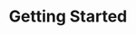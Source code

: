 ---
image: /images/NodeAndRel.png
title: Getting Started
position: 1.02
description: 
content_markdown: >-
  ###### Technopedia endpoints enable to you to use the Technopedia ID endpoint to get product information for a specific product by specifying the Technopedia ID, and to use the Technopedia query language (TQL) with the TQL endpoint to query data from the Technopedia database.<br> 

  You can only make GET API requests. 
  
  #### Use cURL to make API requests or install a third-part API client
  Examples of API GET requests and MATCH statements are provided throughout this guide. 
  Typically Mac and Linux users have cURL installed, and Windows users most likely have to install cURL. You can also use a third-party API client, such as Postman to send API requests.
   
  ###### The base URL for all API queries is: https://v6.technopedia.com/ <br>
  
 
  #### Get your API key
  Before you can get data from data from the Technopedia database, you must get an API key from Flexera Technopedia support.

  #### Method
  You can only make GET API requests to the Technopedia database.

  #### Parameters
  For the Technopedia-id endpoint, you provide the Technopedia ID.
  For the TQL endpoint, you provide MATCH statements with parameters that specify nodes, attributes, and relationships.


left_code_blocks:
  - code_block: |-
      {
        "error": true,
        "message": "error message here"
      }
    title: Response
    language: json
    right_code_blocks:
  - code_block: "{\r\n  \"error\": true,\r\n  \"message\": \"error message here\"\r\n}\r\n\r\n{\r\n    \"message\": \"Internal Server Error\",\r\n    \"request-id\": \"4f6bfd02-e367-4a61-90c7-832d0226dd8c\"\r\n}"
    title: Error Examples
    language: json
left_code_blocks:
  - code_block: |-
      $.ajax({
        "url": "http://api.myapp.com/books/3",
        "type": "DELETE",
        "data": {
          "token": "YOUR_APP_KEY"
        },
        "success": function(data) {
          alert(data);
        }
      });
    title: jQuery
    language: javascript
right_code_blocks:
  - code_block: |2-
      {
        "id": 3,
        "status": "deleted"
      }
    title: Response
    language: json
  - code_block: |2-
      {
        "error": true,
        "message": "Book doesn't exist"
      }
    title: Error
    language: json
---